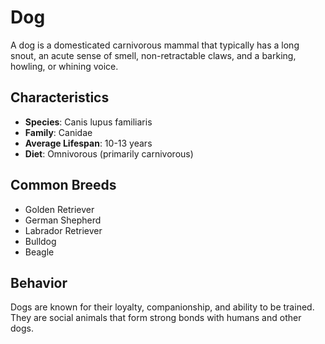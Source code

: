 # Dog

A dog is a domesticated carnivorous mammal that typically has a long snout, an acute sense of smell, non-retractable claws, and a barking, howling, or whining voice.

## Characteristics

- **Species**: Canis lupus familiaris
- **Family**: Canidae
- **Average Lifespan**: 10-13 years
- **Diet**: Omnivorous (primarily carnivorous)

## Common Breeds

- Golden Retriever
- German Shepherd
- Labrador Retriever
- Bulldog
- Beagle

## Behavior

Dogs are known for their loyalty, companionship, and ability to be trained. They are social animals that form strong bonds with humans and other dogs.